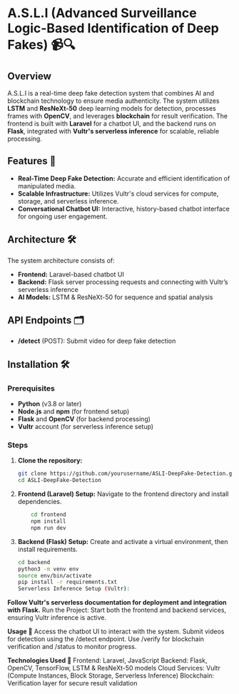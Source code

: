 # A.S.L.I (Advanced Surveillance Logic-Based Identification of Deep Fakes) 📹🔍

## Overview
A.S.L.I is a real-time deep fake detection system that combines AI and blockchain technology to ensure media authenticity. The system utilizes **LSTM** and **ResNeXt-50** deep learning models for detection, processes frames with **OpenCV**, and leverages **blockchain** for result verification. The frontend is built with **Laravel** for a chatbot UI, and the backend runs on **Flask**, integrated with **Vultr's serverless inference** for scalable, reliable processing.

## Features 🌟
- **Real-Time Deep Fake Detection:** Accurate and efficient identification of manipulated media.
- **Scalable Infrastructure:** Utilizes Vultr's cloud services for compute, storage, and serverless inference.
- **Conversational Chatbot UI:** Interactive, history-based chatbot interface for ongoing user engagement.

## Architecture 🛠️
The system architecture consists of:
- **Frontend:** Laravel-based chatbot UI
- **Backend:** Flask server processing requests and connecting with Vultr’s serverless inference
- **AI Models:** LSTM & ResNeXt-50 for sequence and spatial analysis

## API Endpoints 🗂️
- **/detect** (POST): Submit video for deep fake detection

## Installation 🛠️

### Prerequisites
- **Python** (v3.8 or later)
- **Node.js** and **npm** (for frontend setup)
- **Flask** and **OpenCV** (for backend processing)
- **Vultr** account (for serverless inference setup)

### Steps
1. **Clone the repository:**
   ```bash
   git clone https://github.com/yourusername/ASLI-DeepFake-Detection.git
   cd ASLI-DeepFake-Detection

2. **Frontend (Laravel) Setup:**
    Navigate to the frontend directory and install dependencies.
    ```bash
        cd frontend
        npm install
        npm run dev
3. **Backend (Flask) Setup:**
    Create and activate a virtual environment, then install requirements.
    ```bash
    cd backend
    python3 -m venv env
    source env/bin/activate
    pip install -r requirements.txt
    Serverless Inference Setup (Vultr):

**Follow Vultr's serverless documentation for deployment and integration with Flask.**
Run the Project:
    Start both the frontend and backend services, ensuring Vultr inference is active.
    
**Usage 💬**
Access the chatbot UI to interact with the system.
Submit videos for detection using the /detect endpoint.
Use /verify for blockchain verification and /status to monitor progress.

**Technologies Used 🧩**
Frontend: Laravel, JavaScript
Backend: Flask, OpenCV, TensorFlow, LSTM & ResNeXt-50 models
Cloud Services: Vultr (Compute Instances, Block Storage, Serverless Inference)
Blockchain: Verification layer for secure result validation
